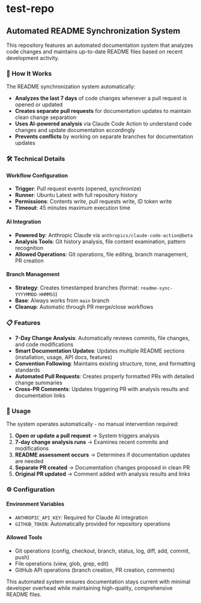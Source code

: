 # test-repo

## Automated README Synchronization System

This repository features an automated documentation system that analyzes code changes and maintains up-to-date README files based on recent development activity.

### 🔄 How It Works

The README synchronization system automatically:

- **Analyzes the last 7 days** of code changes whenever a pull request is opened or updated
- **Creates separate pull requests** for documentation updates to maintain clean change separation
- **Uses AI-powered analysis** via Claude Code Action to understand code changes and update documentation accordingly
- **Prevents conflicts** by working on separate branches for documentation updates

### 🛠️ Technical Details

#### Workflow Configuration
- **Trigger**: Pull request events (opened, synchronize)
- **Runner**: Ubuntu Latest with full repository history
- **Permissions**: Contents write, pull requests write, ID token write
- **Timeout**: 45 minutes maximum execution time

#### AI Integration
- **Powered by**: Anthropic Claude via `anthropics/claude-code-action@beta`
- **Analysis Tools**: Git history analysis, file content examination, pattern recognition
- **Allowed Operations**: Git operations, file editing, branch management, PR creation

#### Branch Management
- **Strategy**: Creates timestamped branches (format: `readme-sync-YYYYMMDD-HHMMSS`)
- **Base**: Always works from `main` branch
- **Cleanup**: Automatic through PR merge/close workflows

### 📋 Features

- **7-Day Change Analysis**: Automatically reviews commits, file changes, and code modifications
- **Smart Documentation Updates**: Updates multiple README sections (installation, usage, API docs, features)
- **Convention Following**: Maintains existing structure, tone, and formatting standards
- **Automated Pull Requests**: Creates properly formatted PRs with detailed change summaries
- **Cross-PR Comments**: Updates triggering PR with analysis results and documentation links

### 🚀 Usage

The system operates automatically - no manual intervention required:

1. **Open or update a pull request** → System triggers analysis
2. **7-day change analysis runs** → Examines recent commits and modifications  
3. **README assessment occurs** → Determines if documentation updates are needed
4. **Separate PR created** → Documentation changes proposed in clean PR
5. **Original PR updated** → Comment added with analysis results and links

### ⚙️ Configuration

#### Environment Variables
- `ANTHROPIC_API_KEY`: Required for Claude AI integration
- `GITHUB_TOKEN`: Automatically provided for repository operations

#### Allowed Tools
- Git operations (config, checkout, branch, status, log, diff, add, commit, push)
- File operations (view, glob, grep, edit)
- GitHub API operations (branch creation, PR creation, comments)

This automated system ensures documentation stays current with minimal developer overhead while maintaining high-quality, comprehensive README files.
